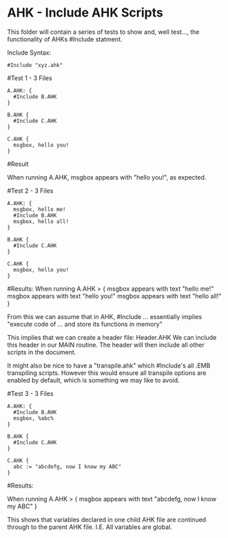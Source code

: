 # AHK - Include AHK Scripts

This folder will contain a series of tests to show and, well test..., the functionality of AHKs #Include statment.

Include Syntax:

```
#Include "xyz.ahk"
```


#Test 1 - 3 Files

```
A.AHK: {
  #Include B.AHK
}
```

```
B.AHK {
  #Include C.AHK
}
```

```
C.AHK {
  msgbox, hello you!
}
```

#Result

When running A.AHK, msgbox appears with "hello you!", as expected.

#Test 2 - 3 Files

```
A.AHK: {
  msgbox, hello me!
  #Include B.AHK
  msgbox, hello all!
}
```

```
B.AHK {
  #Include C.AHK
}
```

```
C.AHK {
  msgbox, hello you!
}
```

#Results:
When running A.AHK > {
  msgbox appears with text "hello me!"
  msgbox appears with text "hello you!"
  msgbox appears with text "hello all!"
}

From this we can assume that in AHK, #Include ... essentially implies "execute code of ... and store its functions in memory"

This implies that we can create a header file: Header.AHK
We can include this header in our MAIN routine.
The header will then include all other scripts in the document.

It might also be nice to have a "transpile.ahk" which #Include's all .EMB transpiling scripts. However this would ensure all transpile options are enabled by default, which is something we may like to avoid.

#Test 3 - 3 Files

```
A.AHK: {
  #Include B.AHK
  msgbox, %abc%
}
```

```
B.AHK {
  #Include C.AHK
}
```

```
C.AHK {
  abc := "abcdefg, now I know my ABC"
}
```

#Results:

When running A.AHK > {
  msgbox appears with text "abcdefg, now I know my ABC"
}

This shows that variables declared in one child AHK file are continued through to the parent AHK file. I.E. All variables are global.
